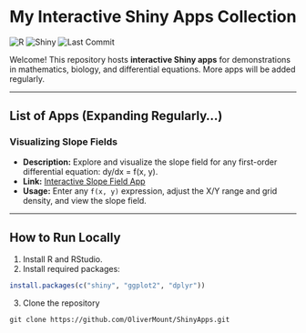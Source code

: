# My Interactive Shiny Apps Collection

![R](https://img.shields.io/badge/R-4.3.1-blue) ![Shiny](https://img.shields.io/badge/Shiny-App-success) ![Last Commit](https://img.shields.io/github/last-commit/yourusername/yourrepo)

Welcome! This repository hosts **interactive Shiny apps** for demonstrations in mathematics, biology, and differential equations. More apps will be added regularly.

---

## List of Apps (Expanding Regularly…)

###  Visualizing Slope Fields

- **Description:** Explore and visualize the slope field for any first-order differential equation: dy/dx = f(x, y).  
- **Link:** [Interactive Slope Field App](https://olioli.shinyapps.io/slopefield/)  
- **Usage:** Enter any `f(x, y)` expression, adjust the X/Y range and grid density, and view the slope field.  

---
 

## How to Run Locally

1. Install R and RStudio.  
2. Install required packages:

```r
install.packages(c("shiny", "ggplot2", "dplyr"))
```

3. Clone the repository

```
git clone https://github.com/OliverMount/ShinyApps.git

```

